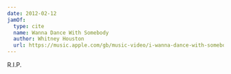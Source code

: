 ```yaml
---
date: 2012-02-12
jamOf:
  type: cite
  name: Wanna Dance With Somebody
  author: Whitney Houston
  url: https://music.apple.com/gb/music-video/i-wanna-dance-with-somebody/278338689
---
```


R.I.P.

